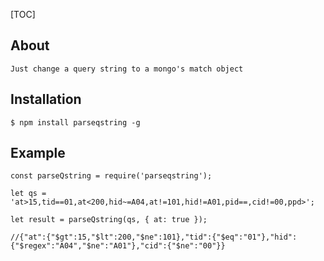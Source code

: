 [TOC]

## About

```
Just change a query string to a mongo's match object
```

## Installation

```
$ npm install parseqstring -g
```

## Example

```
const parseQstring = require('parseqstring');

let qs = 'at>15,tid==01,at<200,hid~=A04,at!=101,hid!=A01,pid==,cid!=00,ppd>';

let result = parseQstring(qs, { at: true });

//{"at":{"$gt":15,"$lt":200,"$ne":101},"tid":{"$eq":"01"},"hid":{"$regex":"A04","$ne":"A01"},"cid":{"$ne":"00"}}

```